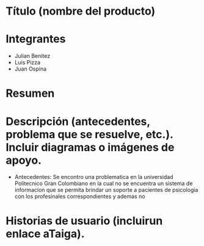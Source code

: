 # Título (nombre del producto)

# Integrantes
* Julian Benitez
* Luis Pizza
* Juan Ospina
# Resumen

# Descripción (antecedentes, problema que se resuelve, etc.). Incluir diagramas o imágenes de apoyo.
* Antecedentes: Se encontro una problematica en la universidad Politecnico Gran Colombiano en la cual no se encuentra un sistema de informacion que se permita brindar un soporte a pacientes de psicologia  con los profesinales correspondientes y ademas no 

# Historias de usuario (incluirun enlace aTaiga).